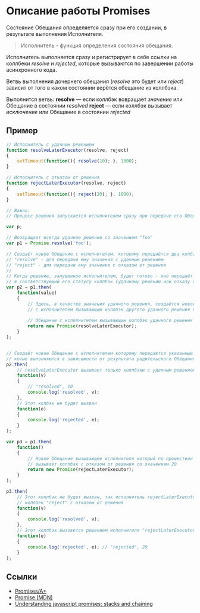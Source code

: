 # Описание работы Promises

Состояние Обещания определяется сразу при его создании, в результате выполнения Исполнителя.
> Исполнитель - функция определения состояния обещания.

Исполнитель выполняется сразу и регистрирует в себе ссылки на коллбеки *resolve* и *rejected*, которые вызываются по завершении работы асинхронного кода.

Ветвь выполнения дочернего обещания (*resolve* это будет или *reject*) зависит от того в каком состоянии верётся обещание из коллбэка.

Выполнится ветвь:
**resolve** &mdash; если коллбэк вовращает *значение* или Обещание в состоянии *resolved*
**reject** &mdash; если коллбэк вызывает *исключение* или Обещание в состоянии *rejected*

## Пример

```javascript
// Исполнитель с удачным решением
function resolveLaterExecutor(resolve, reject)
{
	setTimeout(function(){ resolve(10); }, 1000);
}

// Исполнитель с отказом от решения
function rejectLaterExecutor(resolve, reject)
{
	setTimeout(function(){ reject(20); }, 1000);
}

// Важно:
// Процесс решения запускается исполнителем сразу при передаче его Обещанию.

var p;

// Возвращает всегда удачное решение со значением "foo"
var p1 = Promise.resolve('foo');

// Создаёт новое Обещание с исполнителем, которому передаётся два колбэка
// "resolve" - для передачи ему значения с удачным решением
// "reject" - для передачи ему значения с отказом от решения
// 
// Когда решение, запущенное исполнителем, будет готово - оно передаёт результат
// в соответствующий его статусу коллбэк (удачному решению или отказу от решения).
var p2 = p1.then(
	function(value)
	{
		// Здесь, в качестве значения удачного решения, создаётся новое обещание
		// с исполнителем вызывающим коллбэк другого удачного решения по прошествии 1 секунды.
		
		// Обещание с исполнителем вызывающим коллбэк удачного решения по прошествии 1 секунды.
		return new Promise(resolveLaterExecutor);
	}
);


// Создаёт новое Обещание с исполнителем которому передаются указанные коллбэки
// котые выполняются в зависимости от результата родительского Обещания
p2.then(
	// resolveLaterExecutor вызывает только коллбэки с удачным решением
	function(v)
	{
		// "resolved", 10
		console.log('resolved', v);
	},
	// Этот колбэк не будет вызван
	function(e)
	{
		console.log('rejected', e);
	}
);

var p3 = p1.then(
	function()
	{
		// Новое Обещание вызывающее исполнителя который по прошествии 1 секунды
		// вызывает коллбэк с отказом от решения со значением 20
		return new Promise(rejectLaterExecutor);
	}
);

p3.then(
	// Этот коллбэк не будет вызван, так исполнитель rejectLaterExecutor вызывает
	// коллбек "reject" с отказом от решения
	function(v)
	{
		console.log('resolved', v);
	},
	// Этот коллбэк вызовется решением исполнителя "rejectLaterExecutor"
	function(e)
	{
		console.log('rejected', e); // "rejected", 20
	}
);
```


## Ссылки

- [Promises/A+](https://promisesaplus.com/)
- [Promise (MDN)](https://developer.mozilla.org/en-US/docs/Web/JavaScript/Reference/Global_Objects/Promise)
- [Understanding javascript promises; stacks and chaining](https://stackoverflow.com/questions/29853578/understanding-javascript-promises-stacks-and-chaining/29854205#29854205)